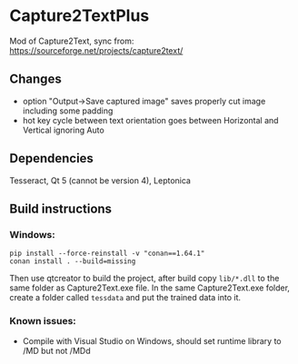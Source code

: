 # Capture2TextPlus

Mod of Capture2Text, sync from: https://sourceforge.net/projects/capture2text/

## Changes

- option "Output->Save captured image" saves properly cut image including some padding
- hot key cycle between text orientation goes between Horizontal and Vertical ignoring Auto

## Dependencies

Tesseract, Qt 5 (cannot be version 4), Leptonica

## Build instructions

### Windows:

```
pip install --force-reinstall -v "conan==1.64.1"
conan install . --build=missing
```
Then use qtcreator to build the project, after build copy `lib/*.dll` to the same folder as Capture2Text.exe file.
In the same Capture2Text.exe folder, create a folder called `tessdata` and put the trained data into it.

### Known issues:

* Compile with Visual Studio on Windows, should set runtime library to /MD but not /MDd

